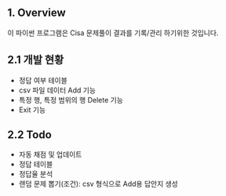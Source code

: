 ## 1. Overview
이 파이썬 프로그램은 Cisa 문제풀이 결과를 기록/관리 하기위한 것입니다.

## 2.1 개발 현황
- 정답 여부 테이블
- csv 파일 데이터 Add 기능
- 특정 행, 특정 범위의 행 Delete 기능
- Exit 기능

## 2.2 Todo
- 자동 채점 및 업데이트
- 정답 테이블
- 정답율 분석
- 랜덤 문제 뽑기(조건): csv 형식으로 Add용 답안지 생성
